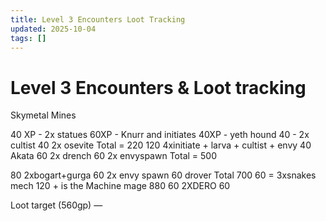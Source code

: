 ```yaml
---
title: Level 3 Encounters Loot Tracking
updated: 2025-10-04
tags: []
---
```


# Level 3 Encounters & Loot tracking

Skymetal Mines

40 XP - 2x statues
60XP - Knurr and initiates
40XP - yeth hound
40 - 2x cultist
40 2x osevite
Total = 220
120 4xinitiate + larva + cultist + envy
40 Akata
60 2x drench
60 2x envyspawn
Total = 500

80 2xbogart+gurga
60 2x envy spawn
60 drover
Total 700
60 = 3xsnakes mech
120 + is the Machine mage
880
60 2XDERO
60

Loot target (560gp)
—
